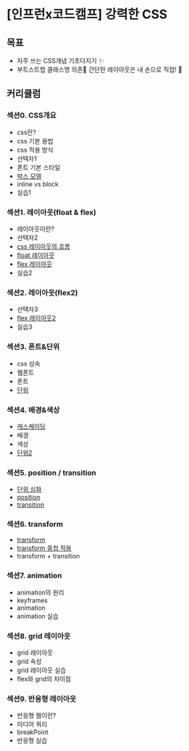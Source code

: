 # [인프런x코드캠프] 강력한 CSS
## 목표
- 자주 쓰는 CSS개념 기초다지기 ✨
- 부트스트랩 클래스명 의존🚫 간단한 레이아웃은 내 손으로 직접! 💪

## 커리큘럼
### 섹션0. CSS개요
- css란?
- css 기본 용법
- css 적용 방식
- 선택자1
- 폰트 기본 스타일
- [박스 모델](./study/BoxModel.md)
- inline vs block
- 실습1

### 섹션1. 레이아웃(float & flex)
- 레이아웃이란?
- 선택자2
- [css 레이아웃의 흐름](./study/FlexLayout.md)
- [float 레이아웃](./study/FlexLayout.md)
- [flex 레이아웃](./study/FlexLayout.md)
- 실습2

### 섹션2. 레이아웃(flex2)
- 선택자3
- [flex 레이아웃2](./study/FlexLayout.md)
- 실습3

### 섹션3. 폰트&단위
- css 상속
- 웹폰트
- 폰트
- [단위](./study/CSS단위.md)

### 섹션4. 배경&색상
- [캐스케이딩](./study/Cascading.md)
- 배경
- 색상
- [단위2](./study/CSS단위.md)

### 섹션5. position / transition
- [단위 심화](./study/CSS단위.md)
- [position](./study/Position.md)
- [transition](./study/Transition.md)
### 섹션6. transform
- [transform](./study/Transform.md)
- [transform 중첩 적용](./study/Transform.md)
- transform + transition

### 섹션7. animation
- animation의 원리
- keyframes
- animation
- animation 실습

### 섹션8. grid 레이아웃
- grid 레이아웃
- grid 속성
- grid 레이아웃 실습
- flex와 grid의 차이점

### 섹션9. 반응형 레이아웃
- 반응형 웹이란?
- 미디어 쿼리
- breakPoint
- 반응형 실습
